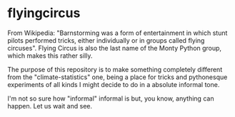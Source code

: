 # flyingcircus

From Wikipedia: "Barnstorming was a form of entertainment in which stunt pilots performed tricks, either individually or in groups called flying circuses". Flying Circus is also the last name of the Monty Python group, which makes this rather silly.

The purpose of this repository is to make something completely different from the "climate-statistics" one, being a place for tricks and pythonesque experiments of all kinds I might decide to do in a absolute informal tone.

I'm not so sure how "informal" informal is but, you know, anything can happen. Let us wait and see.
